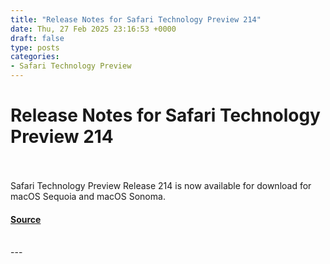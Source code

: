 ```yaml
---
title: "Release Notes for Safari Technology Preview 214"
date: Thu, 27 Feb 2025 23:16:53 +0000
draft: false
type: posts
categories: 
- Safari Technology Preview
---
```

# Release Notes for Safari Technology Preview 214

<br/>

<br/>
Safari Technology Preview Release 214 is now available for download for macOS Sequoia and macOS Sonoma.

#### [Source](https://webkit.org/blog/16512/release-notes-for-safari-technology-preview-214/)

<br/>
---
